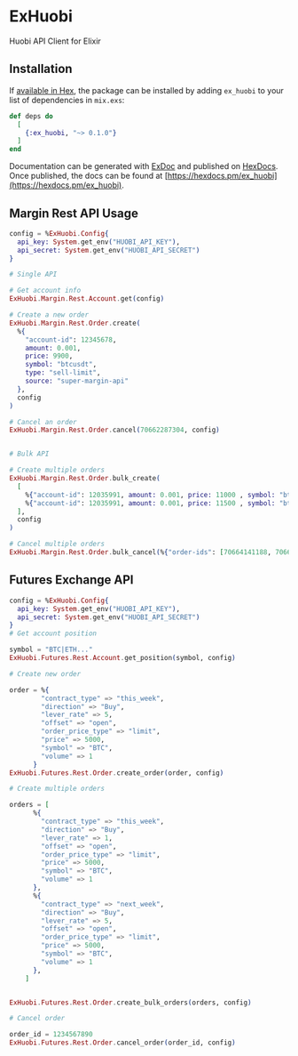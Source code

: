 # ExHuobi

Huobi API Client for Elixir

## Installation

If [available in Hex](https://hex.pm/docs/publish), the package can be installed
by adding `ex_huobi` to your list of dependencies in `mix.exs`:

```elixir
def deps do
  [
    {:ex_huobi, "~> 0.1.0"}
  ]
end
```

Documentation can be generated with [ExDoc](https://github.com/elixir-lang/ex_doc)
and published on [HexDocs](https://hexdocs.pm). Once published, the docs can
be found at [https://hexdocs.pm/ex_huobi](https://hexdocs.pm/ex_huobi).


## Margin Rest API Usage

```elixir
config = %ExHuobi.Config{
  api_key: System.get_env("HUOBI_API_KEY"),
  api_secret: System.get_env("HUOBI_API_SECRET")
}

# Single API

# Get account info
ExHuobi.Margin.Rest.Account.get(config)

# Create a new order
ExHuobi.Margin.Rest.Order.create(
  %{
    "account-id": 12345678,
    amount: 0.001,
    price: 9900,
    symbol: "btcusdt",
    type: "sell-limit",
    source: "super-margin-api"
  },
  config
)

# Cancel an order
ExHuobi.Margin.Rest.Order.cancel(70662287304, config)


# Bulk API

# Create multiple orders
ExHuobi.Margin.Rest.Order.bulk_create(
  [
    %{"account-id": 12035991, amount: 0.001, price: 11000 , symbol: "btcusdt", type: "sell-limit", source: "super-margin-api"},
    %{"account-id": 12035991, amount: 0.001, price: 11500 , symbol: "btcusdt", type: "sell-limit", source: "super-margin-api"}
  ],
  config
)

# Cancel multiple orders
ExHuobi.Margin.Rest.Order.bulk_cancel(%{"order-ids": [70664141188, 70664141185]}, config)
```

## Futures Exchange API
```elixir
config = %ExHuobi.Config{
  api_key: System.get_env("HUOBI_API_KEY"),
  api_secret: System.get_env("HUOBI_API_SECRET")
}
# Get account position

symbol = "BTC|ETH..."
ExHuobi.Futures.Rest.Account.get_position(symbol, config)

# Create new order

order = %{
        "contract_type" => "this_week",
        "direction" => "Buy",
        "lever_rate" => 5,
        "offset" => "open",
        "order_price_type" => "limit",
        "price" => 5000,
        "symbol" => "BTC",
        "volume" => 1
      }
ExHuobi.Futures.Rest.Order.create_order(order, config)

# Create multiple orders

orders = [
      %{
        "contract_type" => "this_week",
        "direction" => "Buy",
        "lever_rate" => 1,
        "offset" => "open",
        "order_price_type" => "limit",
        "price" => 5000,
        "symbol" => "BTC",
        "volume" => 1
      },
      %{
        "contract_type" => "next_week",
        "direction" => "Buy",
        "lever_rate" => 5,
        "offset" => "open",
        "order_price_type" => "limit",
        "price" => 5000,
        "symbol" => "BTC",
        "volume" => 1
      },
    ]


ExHuobi.Futures.Rest.Order.create_bulk_orders(orders, config)

# Cancel order

order_id = 1234567890
ExHuobi.Futures.Rest.Order.cancel_order(order_id, config)

```
